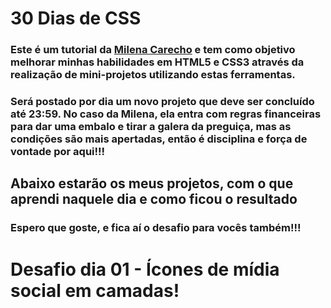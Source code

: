 # 30 Dias de CSS
### Este é um tutorial da <a href="https://github.com/MilenaCarecho">Milena Carecho</a> e tem como objetivo melhorar minhas habilidades em HTML5 e CSS3 através da realização de mini-projetos utilizando estas ferramentas.
### Será postado por dia um novo projeto que deve ser concluído até 23:59. No caso da Milena, ela entra com regras financeiras para dar uma embalo e tirar a galera da preguiça, mas as condições são mais apertadas, então é disciplina e força de vontade por aqui!!!

## Abaixo estarão os meus projetos, com o que aprendi naquele dia e como ficou o resultado
### Espero que goste, e fica aí o desafio para vocês também!!!

# Desafio dia 01 - Ícones de mídia social em camadas!

